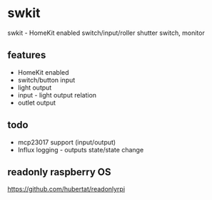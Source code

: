 # swkit
swkit - HomeKit enabled switch/input/roller shutter switch, monitor

## features
* HomeKit enabled
* switch/button input
* light output
* input - light output relation
* outlet output

## todo

* mcp23017 support (input/output)
* Influx logging - outputs state/state change

## readonly raspberry OS

https://github.com/hubertat/readonlyrpi

